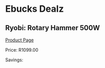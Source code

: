 
# Ebucks Dealz
## Ryobi: Rotary Hammer 500W
[Product Page](https://www.ebucks.com/web/shop/productSelected.do?prodId=1200333627&catId=717342768)

Price: R1099.00

Savings: 


	